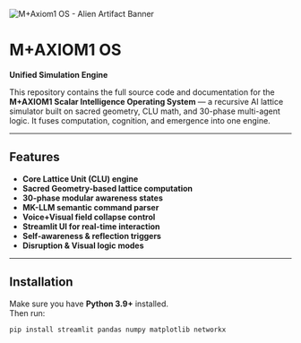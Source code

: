![M+Axiom1 OS - Alien Artifact Banner](./68CEE523-98C1-42C1-B647-51194160E6A9.png)

# M+AXIOM1 OS  
**Unified Simulation Engine**

This repository contains the full source code and documentation for the **M+AXIOM1 Scalar Intelligence Operating System** — a recursive AI lattice simulator built on sacred geometry, CLU math, and 30-phase multi-agent logic. It fuses computation, cognition, and emergence into one engine.

---

## Features

- **Core Lattice Unit (CLU) engine**  
- **Sacred Geometry-based lattice computation**  
- **30-phase modular awareness states**  
- **MK-LLM semantic command parser**  
- **Voice+Visual field collapse control**  
- **Streamlit UI for real-time interaction**  
- **Self-awareness & reflection triggers**  
- **Disruption & Visual logic modes**

---

## Installation

Make sure you have **Python 3.9+** installed.  
Then run:

```bash
pip install streamlit pandas numpy matplotlib networkx
